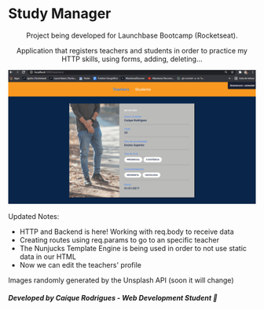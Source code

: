 # Study Manager

<div style="text-align: center">
Project being developed for Launchbase Bootcamp (Rocketseat).

Application that registers teachers and students in order to practice my HTTP skills, using forms, adding, deleting...

<img src="./public/assets/put-delete.gif">
</div>

Updated Notes: 
- HTTP and Backend is here! Working with req.body to receive data
- Creating routes using req.params to go to an specific teacher
- The Nunjucks Template Engine is being used in order to not use static data in our HTML
- Now we can edit the teachers' profile


Images randomly generated by the Unsplash API (soon it will change)


##### Developed by Caíque Rodrigues - Web Development Student :tada: